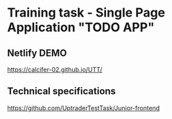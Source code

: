 # Training task - Single Page Application "TODO APP"

## Netlify DEMO

https://calcifer-02.github.io/UTT/

## Technical specifications

https://github.com/UptraderTestTask/Junior-frontend
